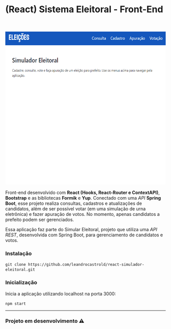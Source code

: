 # (React) Sistema Eleitoral - Front-End
<br/>
<br/>
<img  alt="demo image" src="demo.gif" width=600 height=480>


Front-end desenvolvido com **React (Hooks, React-Router e ContextAPI)**, **Bootstrap** e as bibliotecas **Formik** e **Yup**. Conectado com uma *API* **Spring Boot**, esse projeto realiza consultas, cadastros e atualizações de candidatos, além de ser possível votar (em uma simulação de urna eletrônica) e fazer apuração de votos. No momento, apenas candidatos a prefeito podem ser gerenciados.  

Essa aplicação faz parte do Simular Eleitoral, projeto que utiliza uma *API REST*, desenvolvida com Spring Boot, para gerenciamento de candidatos e votos.

### Instalação
```
git clone https://github.com/leandrocastrold/react-simulador-eleitoral.git
```
### Inicialização
Inicia a aplicação utilizando localhost na porta 3000: 
```
npm start
```

<hr/>

### Projeto em desenvolvimento  ⚠️














